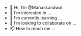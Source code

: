 - 👋 Hi, I’m @Manaskandwal
- 👀 I’m interested in ...
- 🌱 I’m currently learning ...
- 💞️ I’m looking to collaborate on ...
- 📫 How to reach me ...

<!---
Manaskandwal/Manaskandwal is a ✨ special ✨ repository because its `README.md` (this file) appears on your GitHub profile.
You can click the Preview link to take a look at your changes.
--->
